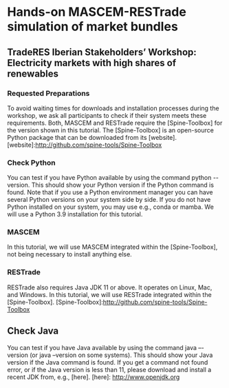 # Hands-on MASCEM-RESTrade simulation of market bundles

## TradeRES Iberian Stakeholders’ Workshop:<br/>Electricity markets with high shares of renewables

### Requested Preparations
To avoid waiting times for downloads and installation processes during the workshop, we ask
all participants to check if their system meets these requirements. Both, MASCEM and
RESTrade require the [Spine-Toolbox] for the version shown in this tutorial. The [Spine-Toolbox]
is an open-source Python package that can be downloaded from its [website].
[website]:http://github.com/spine-tools/Spine-Toolbox

### Check Python
You can test if you have Python available by using the command python --version. This should
show your Python version if the Python command is found. Note that if you use a Python
environment manager you can have several Python versions on your system side by side. If you
do not have Python installed on your system, you may use e.g., conda or mamba. We will use a
Python 3.9 installation for this tutorial.

### MASCEM
In this tutorial, we will use MASCEM integrated within the [Spine-Toolbox], not being necessary
to install anything else.

### RESTrade
RESTrade also requires Java JDK 11 or above. It operates on Linux, Mac, and Windows. In this
tutorial, we will use RESTrade integrated within the [Spine-Toolbox].
[Spine-Toolbox]:http://github.com/spine-tools/Spine-Toolbox

## Check Java
You can test if you have Java available by using the command java –-version (or java –version
on some systems). This should show your Java version if the Java command is found. If you get
a command not found error, or if the Java version is less than 11, please download and install a
recent JDK from, e.g., [here].
[here]: http://www.openjdk.org
